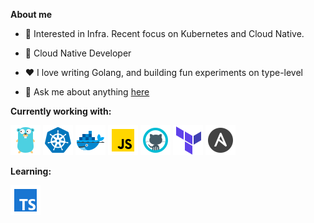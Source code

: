 **About me**

- 🧐 Interested in Infra. Recent focus on Kubernetes and Cloud Native.

- 💼 Cloud Native Developer 

- ❤️ I love writing Golang, and building fun experiments on type-level

- 💬 Ask me about anything [here](https://github.com/shuoshadow/shuoshadow/issues)

**Currently working with:**

<a href="https://golang.org/" title="Golang"><img src="icons/icons8-golang-48.png" /></a>
<a href="https://kubernetes.io/" title="Kubernetes"><img src="icons/icons8-kubernetes-48.png" /></a>
<a href="https://www.docker.com/" title="Docker"><img src="icons/icons8-docker-48.png" /></a>
<a href="https://www.javascript.com/" title="JavaScript"><img src="icons/icons8-javascript-48.png" /></a>
<a href="https://github.com/" title="GitHub"><img src="icons/icons8-github-48.png" /></a>
<a href="https://www.terraform.io/" title="Terraform"><img src="icons/icons8-terraform-48.png" /></a>
<a href="https://www.ansible.com/" title="Ansible"><img src="icons/icons8-ansible-48.png" /></a>

**Learning:**

<a href="https://www.typescriptlang.org/" title="TypeScript"><img src="icons/icons8-typescript-48.png" /></a>


